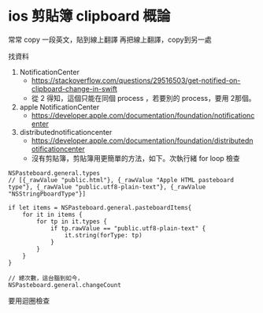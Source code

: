 # ios 剪貼簿 clipboard 概論

常常 copy 一段英文，貼到線上翻譯
再把線上翻譯，copy到另一處

找資料
1. NotificationCenter
    - https://stackoverflow.com/questions/29516503/get-notified-on-clipboard-change-in-swift
    - 從 2 得知，這個只能在同個 process ，若要別的 process，要用 2那個。
2. apple NotificationCenter 
    - https://developer.apple.com/documentation/foundation/notificationcenter
3. distributednotificationcenter
    - https://developer.apple.com/documentation/foundation/distributednotificationcenter
    - 沒有剪貼簿，剪貼簿用更簡單的方法，如下。次執行緒 for loop 檢查


```swift=
NSPasteboard.general.types
// [{_rawValue "public.html"}, {_rawValue "Apple HTML pasteboard type"}, {_rawValue "public.utf8-plain-text"}, {_rawValue "NSStringPboardType"}]
```

```swift=
if let items = NSPasteboard.general.pasteboardItems{
    for it in items {
        for tp in it.types {
            if tp.rawValue == "public.utf8-plain-text" {
                it.string(forType: tp)
            }
        }
    }
}
```

```swift=
// 總次數，這台腦到如今，
NSPasteboard.general.changeCount
```

要用迴圈檢查

